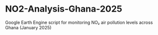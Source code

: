 # NO2-Analysis-Ghana-2025
Google Earth Engine script for monitoring NO₂ air pollution levels across Ghana (January 2025)
